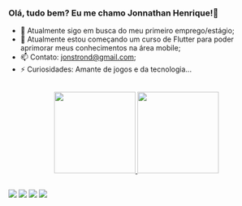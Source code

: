 ### Olá, tudo bem? Eu me chamo Jonnathan Henrique!👋


- 🔭 Atualmente sigo em busca do meu primeiro emprego/estágio;
- 🌱 Atualmente estou começando um curso de Flutter para poder aprimorar meus conhecimentos na área mobile;
- 📫 Contato: jonstrond@gmail.com;
- ⚡ Curiosidades: Amante de jogos e da tecnologia...

##

<div align="center">
  <a href="https://github.com/JhowHP">
  <img height="160em" src="https://github-readme-stats.vercel.app/api?username=JhowHP&show_icons=true&theme=dark&include_all_commits=true&count_private=true"/>
  <img height="160em" src="https://github-readme-stats.vercel.app/api/top-langs/?username=JhowHP&layout=compact&langs_count=7&theme=dark"/>
</div>

 ##
  
<div> 
  <a href="https://www.instagram.com/jho0o0w/" target="_blank"><img src="https://img.shields.io/badge/-Instagram-%23E4405F?style=for-the-badge&logo=instagram&logoColor=white" target="_blank"></a>
 	<a href="https://www.twitch.tv/jhooowrx" target="_blank"><img src="https://img.shields.io/badge/Twitch-9146FF?style=for-the-badge&logo=twitch&logoColor=white" target="_blank"></a>
  <a href = "mailto:jonstrond@gmail.com"><img src="https://img.shields.io/badge/-Gmail-%23333?style=for-the-badge&logo=gmail&logoColor=white" target="_blank"></a>
  <a href="https://www.linkedin.com/in/jonnathan-henrique-14442b185/" target="_blank"><img src="https://img.shields.io/badge/-LinkedIn-%230077B5?style=for-the-badge&logo=linkedin&logoColor=white" target="_blank"></a> 
 
</div>
